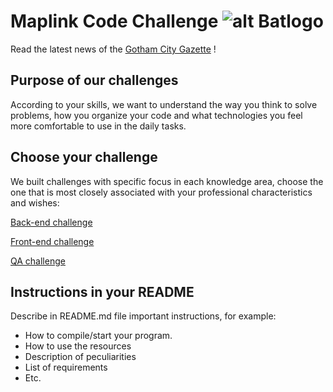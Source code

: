 # Maplink Code Challenge ![alt Batlogo](public/images/batlogo-small.png)

Read the latest news of the [Gotham City Gazette](NEWS.md) !

## Purpose of our challenges

According to your skills, we want to understand the way you think to solve problems, how you organize your code and what technologies you feel more comfortable to use in the daily tasks.

## Choose your challenge

We built challenges with specific focus in each knowledge area, choose the one that is most closely associated with your professional characteristics and wishes:

[Back-end challenge](BACKEND.md)

[Front-end challenge](FRONTEND.md)

[QA challenge](QA.md)

## Instructions in your README

Describe in README.md file important instructions, for example:

* How to compile/start your program.
* How to use the resources
* Description of peculiarities
* List of requirements
* Etc.
